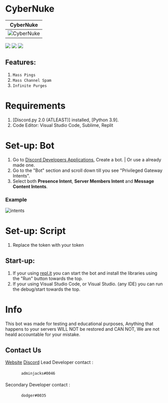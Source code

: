 # CyberNuke

| CyberNuke | 
| ------------- | 
| ![CyberNuke](https://cdn.discordapp.com/attachments/921216391074443314/967877663362531368/image_56.png) |

![](https://img.shields.io/github/watchers/17teen/Discord-Presser-Server-Nuker?style=social) ![](https://img.shields.io/github/stars/17teen/Discord-Presser-Server-Nuker?style=social) ![](https://img.shields.io/github/forks/17teen/Discord-Presser-Server-Nuker?style=social)

## Features:
1. `Mass Pings`
2. `Mass Channel Spam`
3. `Infinite Purges`


# Requirements

1. [Discord.py 2.0 (ATLEAST)] installed, [Python 3.9].
2. Code Editor: Visual Studio Code, Sublime, Replit

# Set-up: Bot

1. Go to [Discord Developers Applications](https://discord.com/developers/applications), Create a bot. | Or use a already made one.
2. Go to the "Bot" section and scroll down till you see "Privileged Gateway Intents".
3. Select both **Presence Intent**, **Server Members Intent** and **Message Content Intents**. 

### Example

![intents](https://media.discordapp.net/attachments/782211920416735252/789810856460419092/unknown.png?width=1409&height=400)



# Set-up: Script

1. Replace the token with your token

## Start-up:

1. If your using [repl.it](https://repl.it/) you can start the bot and install the libraries using the "Run" button towards the top.
2. If your using Visual Studio Code, or Visual Studio. (any IDE) you can run the debug/start towards the top.

# Info

This bot was made for testing and educational purposes, Anything that happens to your servers WILL NOT be restored and CAN NOT, We are not heald accountable for your mistake.

## Contact Us
[Website](Https://cyberblu.xyz)
[Discord](https://discord.gg/az7n3TAk5r)
Lead Developer contact :
####
           adminjacks#0046
####
Secondary Developer contact :
####
           dodger#0035


